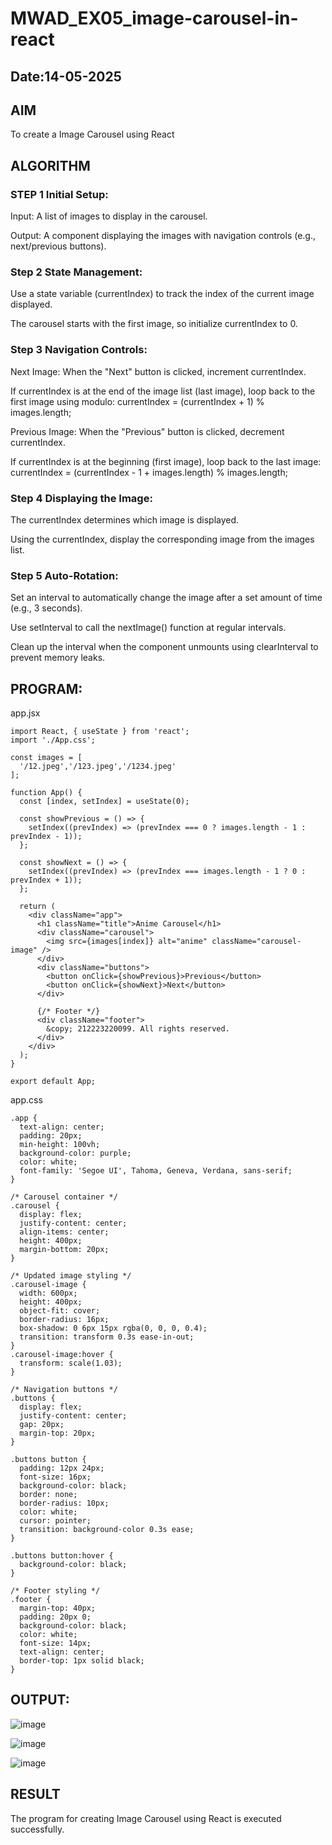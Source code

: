 # MWAD_EX05_image-carousel-in-react
## Date:14-05-2025

## AIM
To create a Image Carousel using React 

## ALGORITHM
### STEP 1 Initial Setup:
Input: A list of images to display in the carousel.

Output: A component displaying the images with navigation controls (e.g., next/previous buttons).

### Step 2 State Management:
Use a state variable (currentIndex) to track the index of the current image displayed.

The carousel starts with the first image, so initialize currentIndex to 0.

### Step 3 Navigation Controls:
Next Image: When the "Next" button is clicked, increment currentIndex.

If currentIndex is at the end of the image list (last image), loop back to the first image using modulo:
currentIndex = (currentIndex + 1) % images.length;

Previous Image: When the "Previous" button is clicked, decrement currentIndex.

If currentIndex is at the beginning (first image), loop back to the last image:
currentIndex = (currentIndex - 1 + images.length) % images.length;

### Step 4 Displaying the Image:
The currentIndex determines which image is displayed.

Using the currentIndex, display the corresponding image from the images list.

### Step 5 Auto-Rotation:
Set an interval to automatically change the image after a set amount of time (e.g., 3 seconds).

Use setInterval to call the nextImage() function at regular intervals.

Clean up the interval when the component unmounts using clearInterval to prevent memory leaks.

## PROGRAM:
app.jsx
```
import React, { useState } from 'react';
import './App.css';

const images = [
  '/12.jpeg','/123.jpeg','/1234.jpeg'
];

function App() {
  const [index, setIndex] = useState(0);

  const showPrevious = () => {
    setIndex((prevIndex) => (prevIndex === 0 ? images.length - 1 : prevIndex - 1));
  };

  const showNext = () => {
    setIndex((prevIndex) => (prevIndex === images.length - 1 ? 0 : prevIndex + 1));
  };

  return (
    <div className="app">
      <h1 className="title">Anime Carousel</h1>
      <div className="carousel">
        <img src={images[index]} alt="anime" className="carousel-image" />
      </div>
      <div className="buttons">
        <button onClick={showPrevious}>Previous</button>
        <button onClick={showNext}>Next</button>
      </div>

      {/* Footer */}
      <div className="footer">
        &copy; 212223220099. All rights reserved.
      </div>
    </div>
  );
}

export default App;

```
app.css
```
.app {
  text-align: center;
  padding: 20px;
  min-height: 100vh;
  background-color: purple;
  color: white;
  font-family: 'Segoe UI', Tahoma, Geneva, Verdana, sans-serif;
}

/* Carousel container */
.carousel {
  display: flex;
  justify-content: center;
  align-items: center;
  height: 400px;
  margin-bottom: 20px;
}

/* Updated image styling */
.carousel-image {
  width: 600px;
  height: 400px;
  object-fit: cover;
  border-radius: 16px;
  box-shadow: 0 6px 15px rgba(0, 0, 0, 0.4);
  transition: transform 0.3s ease-in-out;
}
.carousel-image:hover {
  transform: scale(1.03);
}

/* Navigation buttons */
.buttons {
  display: flex;
  justify-content: center;
  gap: 20px;
  margin-top: 20px;
}

.buttons button {
  padding: 12px 24px;
  font-size: 16px;
  background-color: black;
  border: none;
  border-radius: 10px;
  color: white;
  cursor: pointer;
  transition: background-color 0.3s ease;
}

.buttons button:hover {
  background-color: black;
}

/* Footer styling */
.footer {
  margin-top: 40px;
  padding: 20px 0;
  background-color: black;
  color: white;
  font-size: 14px;
  text-align: center;
  border-top: 1px solid black;
}
```


## OUTPUT:
![image](https://github.com/user-attachments/assets/ad44a6cb-9bbb-4101-8ff2-cad830f6b759)

![image](https://github.com/user-attachments/assets/64c36388-a057-4bb1-bfca-e73345455aa1)

![image](https://github.com/user-attachments/assets/1be50733-3a91-458b-9cb3-4b6b46300d5e)




## RESULT
The program for creating Image Carousel using React is executed successfully.
